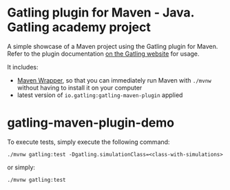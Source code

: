 Gatling plugin for Maven - Java. Gatling academy project
============================================

A simple showcase of a Maven project using the Gatling plugin for Maven. Refer to the plugin documentation
[on the Gatling website](https://gatling.io/docs/current/extensions/maven_plugin/) for usage.


It includes:

* [Maven Wrapper](https://maven.apache.org/wrapper/), so that you can immediately run Maven with `./mvnw` without having
  to install it on your computer
* latest version of `io.gatling:gatling-maven-plugin` applied

gatling-maven-plugin-demo
=========================


To execute tests, simply execute the following command:

    ./mvnw gatling:test -Dgatling.simulationClass=<class-with-simulations>

or simply:

    ./mvnw gatling:test
